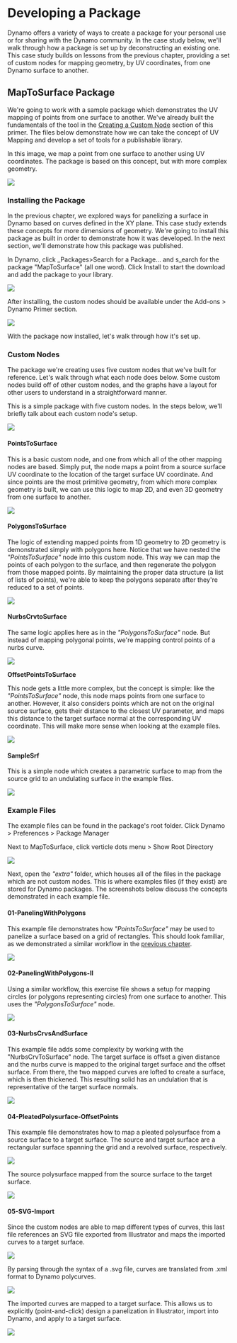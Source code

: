 # Developing a Package

Dynamo offers a variety of ways to create a package for your personal use or for sharing with the Dynamo community. In the case study below, we'll walk through how a package is set up by deconstructing an existing one. This case study builds on lessons from the previous chapter, providing a set of custom nodes for mapping geometry, by UV coordinates, from one Dynamo surface to another.

## MapToSurface Package

We're going to work with a sample package which demonstrates the UV mapping of points from one surface to another. We've already built the fundamentals of the tool in the [Creating a Custom Node](../10\_custom-nodes/10-2\_creating.md) section of this primer. The files below demonstrate how we can take the concept of UV Mapping and develop a set of tools for a publishable library.

In this image, we map a point from one surface to another using UV coordinates. The package is based on this concept, but with more complex geometry.

![](../images/6-2/3/uvMap.jpg)

### Installing the Package

In the previous chapter, we explored ways for panelizing a surface in Dynamo based on curves defined in the XY plane. This case study extends these concepts for more dimensions of geometry. We're going to install this package as built in order to demonstrate how it was developed. In the next section, we'll demonstrate how this package was published.

In Dynamo, click \_Packages>Search for a Package... and s\_earch for the package "MapToSurface" (all one word). Click Install to start the download and add the package to your library.

![](../images/6-2/3/developpackage-installpackage01.jpg)

After installing, the custom nodes should be available under the Add-ons > Dynamo Primer section.

![](<../images/6-2/3/develop package - install package 02 (1) (1).jpg>)

With the package now installed, let's walk through how it's set up.

### Custom Nodes

The package we're creating uses five custom nodes that we've built for reference. Let's walk through what each node does below. Some custom nodes build off of other custom nodes, and the graphs have a layout for other users to understand in a straightforward manner.

This is a simple package with five custom nodes. In the steps below, we'll briefly talk about each custom node's setup.

![](<../images/6-2/3/develop package - custom nodes 01 (1) (2) (3).jpg>)

#### **PointsToSurface**

This is a basic custom node, and one from which all of the other mapping nodes are based. Simply put, the node maps a point from a source surface UV coordinate to the location of the target surface UV coordinate. And since points are the most primitive geometry, from which more complex geometry is built, we can use this logic to map 2D, and even 3D geometry from one surface to another.

![](../images/6-2/3/developpackage-pointToSurface.jpg)

#### **PolygonsToSurface**

The logic of extending mapped points from 1D geometry to 2D geometry is demonstrated simply with polygons here. Notice that we have nested the _"PointsToSurface"_ node into this custom node. This way we can map the points of each polygon to the surface, and then regenerate the polygon from those mapped points. By maintaining the proper data structure (a list of lists of points), we're able to keep the polygons separate after they're reduced to a set of points.

![](../images/6-2/3/developpackage-polygonsToSurface.jpg)

#### **NurbsCrvtoSurface**

The same logic applies here as in the _"PolygonsToSurface"_ node. But instead of mapping polygonal points, we're mapping control points of a nurbs curve.

![](../images/6-2/3/developpackage-nurbsCrvtoSurface.jpg)

**OffsetPointsToSurface**

This node gets a little more complex, but the concept is simple: like the _"PointsToSurface"_ node, this node maps points from one surface to another. However, it also considers points which are not on the original source surface, gets their distance to the closest UV parameter, and maps this distance to the target surface normal at the corresponding UV coordinate. This will make more sense when looking at the example files.

![](../images/6-2/3/developpackage-OffsetPointsToSurface.jpg)

#### **SampleSrf**

This is a simple node which creates a parametric surface to map from the source grid to an undulating surface in the example files.

![](../images/6-2/3/developpackage-sampleSrf.jpg)

### Example Files

The example files can be found in the package's root folder. Click Dynamo > Preferences > Package Manager

Next to MapToSurface, click verticle dots menu > Show Root Directory

![](../images/6-2/3/developpackage-examplefiles01.jpg)

Next, open the _"extra"_ folder, which houses all of the files in the package which are not custom nodes. This is where examples files (if they exist) are stored for Dynamo packages. The screenshots below discuss the concepts demonstrated in each example file.

#### **01-PanelingWithPolygons**

This example file demonstrates how _"PointsToSurface"_ may be used to panelize a surface based on a grid of rectangles. This should look familiar, as we demonstrated a similar workflow in the [previous chapter](../10\_custom-nodes/10-2\_creating.md).

![](../images/6-2/3/developpackage-samplefile01.jpg)

#### **02-PanelingWithPolygons-II**

Using a similar workflow, this exercise file shows a setup for mapping circles (or polygons representing circles) from one surface to another. This uses the _"PolygonsToSurface"_ node.

![](../images/6-2/3/developpackage-samplefile02.jpg)

#### **03-NurbsCrvsAndSurface**

This example file adds some complexity by working with the "NurbsCrvToSurface" node. The target surface is offset a given distance and the nurbs curve is mapped to the original target surface and the offset surface. From there, the two mapped curves are lofted to create a surface, which is then thickened. This resulting solid has an undulation that is representative of the target surface normals.

![](../images/6-2/3/developpackage-samplefile03.jpg)

#### **04-PleatedPolysurface-OffsetPoints**

This example file demonstrates how to map a pleated polysurface from a source surface to a target surface. The source and target surface are a rectangular surface spanning the grid and a revolved surface, respectively.

![](../images/6-2/3/developpackage-samplefile04a.jpg)

The source polysurface mapped from the source surface to the target surface.

![](../images/6-2/3/developpackage-samplefile04b.jpg)

#### **05-SVG-Import**

Since the custom nodes are able to map different types of curves, this last file references an SVG file exported from Illustrator and maps the imported curves to a target surface.

![](../images/6-2/3/developpackage-samplefile05a.jpg)

By parsing through the syntax of a .svg file, curves are translated from .xml format to Dynamo polycurves.

![](../images/6-2/3/developpackage-samplefile05b.jpg)

The imported curves are mapped to a target surface. This allows us to explicitly (point-and-click) design a panelization in Illustrator, import into Dynamo, and apply to a target surface.

![](../images/6-2/3/developpackage-samplefile05c.jpg)
